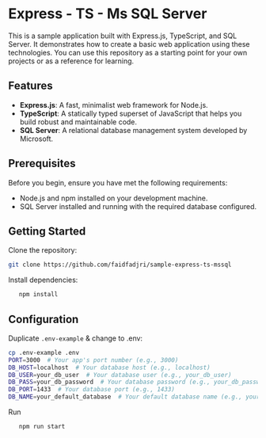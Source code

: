 # Express - TS - Ms SQL Server

This is a sample application built with Express.js, TypeScript, and SQL Server. It demonstrates how to create a basic web application using these technologies. You can use this repository as a starting point for your own projects or as a reference for learning.

## Features

- **Express.js**: A fast, minimalist web framework for Node.js.
- **TypeScript**: A statically typed superset of JavaScript that helps you build robust and maintainable code.
- **SQL Server**: A relational database management system developed by Microsoft.

## Prerequisites

Before you begin, ensure you have met the following requirements:

- Node.js and npm installed on your development machine.
- SQL Server installed and running with the required database configured.

## Getting Started

Clone the repository:

```sh
git clone https://github.com/faidfadjri/sample-express-ts-mssql
```

Install dependencies:

```sh
   npm install
```

## Configuration

Duplicate `.env-example` & change to .env:

```sh
cp .env-example .env
PORT=3000  # Your app's port number (e.g., 3000)
DB_HOST=localhost  # Your database host (e.g., localhost)
DB_USER=your_db_user  # Your database user (e.g., your_db_user)
DB_PASS=your_db_password  # Your database password (e.g., your_db_password)
DB_PORT=1433  # Your database port (e.g., 1433)
DB_NAME=your_default_database  # Your default database name (e.g., your_default_database)
```

Run

```sh
   npm run start
```
